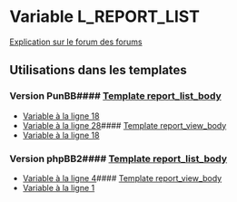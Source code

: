 # Variable L_REPORT_LIST
[Explication sur le forum des forums](http://forum.forumactif.com/t294113-listing-des-variables#L_REPORT_LIST)
## Utilisations dans les templates
### Version PunBB#### [Template report_list_body](punbb/report_list_body.md)
* [Variable à la ligne 18](../punbb/report_list_body.tpl#L18)
* [Variable à la ligne 28](../punbb/report_list_body.tpl#L28)#### [Template report_view_body](punbb/report_view_body.md)
* [Variable à la ligne 18](../punbb/report_view_body.tpl#L18)
### Version phpBB2#### [Template report_list_body](subsilver/report_list_body.md)
* [Variable à la ligne 4](../subsilver/report_list_body.tpl#L4)#### [Template report_view_body](subsilver/report_view_body.md)
* [Variable à la ligne 1](../subsilver/report_view_body.tpl#L1)